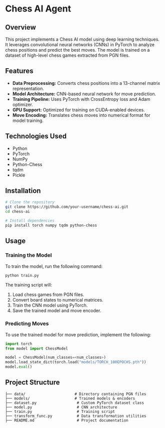 # Chess AI Agent

## Overview
This project implements a Chess AI model using deep learning techniques. It leverages convolutional neural networks (CNNs) in PyTorch to analyze chess positions and predict the best moves. The model is trained on a dataset of high-level chess games extracted from PGN files.

## Features
- **Data Preprocessing:** Converts chess positions into a 13-channel matrix representation.
- **Model Architecture:** CNN-based neural network for move prediction.
- **Training Pipeline:** Uses PyTorch with CrossEntropy loss and Adam optimizer.
- **GPU Support:** Optimized for training on CUDA-enabled devices.
- **Move Encoding:** Translates chess moves into numerical format for model training.

## Technologies Used
- Python
- PyTorch
- NumPy
- Python-Chess
- tqdm
- Pickle

## Installation
```sh
# Clone the repository
git clone https://github.com/your-username/chess-ai.git
cd chess-ai

# Install dependencies
pip install torch numpy tqdm python-chess
```

## Usage
### Training the Model
To train the model, run the following command:
```sh
python train.py
```
The training script will:
1. Load chess games from PGN files.
2. Convert board states to numerical matrices.
3. Train the CNN model using PyTorch.
4. Save the trained model and move encoder.

### Predicting Moves
To use the trained model for move prediction, implement the following:
```python
import torch
from model import ChessModel

model = ChessModel(num_classes=<num_classes>)
model.load_state_dict(torch.load("models/TORCH_100EPOCHS.pth"))
model.eval()
```

## Project Structure
```
├── data/                      # Directory containing PGN files
├── models/                    # Trained models & encoders
├── dataset.py                  # Custom PyTorch dataset class
├── model.py                    # CNN architecture
├── train.py                    # Training script
├── transform_func.py           # Data transformation utilities
├── README.md                   # Project documentation
```



